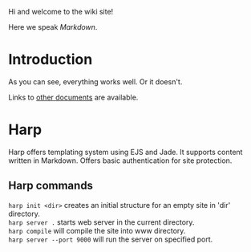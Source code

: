 Hi and welcome to the wiki site!

Here we speak *Markdown*.

# Introduction

As you can see, everything works well. Or it doesn't.

Links to [other documents](other) are available.

# Harp

Harp offers templating system using EJS and Jade. It supports content written in Markdown. Offers basic authentication for site protection.

## Harp commands

```harp init <dir>``` creates an initial structure for an empty site in 'dir' directory.  
```harp server .``` starts web server in the current directory.  
```harp compile``` will compile the site into www directory.  
```harp server --port 9000``` will run the server on specified port.  
